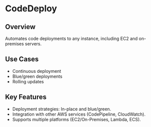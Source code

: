 # CodeDeploy

## Overview
Automates code deployments to any instance, including EC2 and on-premises servers.

## Use Cases
- Continuous deployment
- Blue/green deployments
- Rolling updates

## Key Features
- Deployment strategies: In-place and blue/green.
- Integration with other AWS services (CodePipeline, CloudWatch).
- Supports multiple platforms (EC2/On-Premises, Lambda, ECS).
